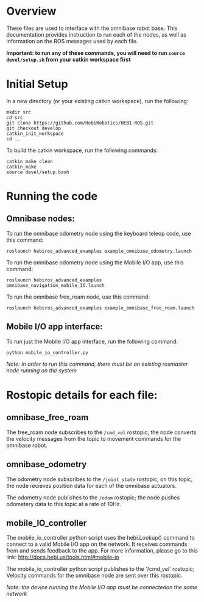 # Overview

These files are used to interface with the omnibase robot base. This documentation provides instruction to run each of the nodes, as well as information on the ROS messages used by each file.

**Important: to run any of these commands, you will need to run `source devel/setup.sh` from your catkin workspace first**


# Initial Setup

In a new directory (or your existing catkin workspace), run the following:

```
mkdir src
cd src
git clone https://github.com/HebiRobotics/HEBI-ROS.git
git checkout develop
catkin_init_workspace
cd ..
```

To build the catkin workspace, run the following commands:
```
catkin_make clean
catkin_make
source devel/setup.bash
```

# Running the code

## Omnibase nodes:

To run the omnibase odometry node using the keyboard teleop code, use this command:
```
roslaunch hebiros_advanced_examples example_omnibase_odometry.launch 
```

To run the omnibase odometry node using the Mobile I/O app, use this command:
```
roslaunch hebiros_advanced_examples omnibase_navigation_mobile_IO.launch 
```

To run the omnibase free_roam node, use this command:
```
roslaunch hebiros_advanced_examples example_omnibase_free_roam.launch
```

## Mobile I/O app interface:

To run just the Mobile I/O app interface, run the following command:
```
python mobile_io_controller.py
```
*Note: In order to run this command, there must be an existing rosmaster node running on the system*


# Rostopic details for each file:

## omnibase_free_roam

The free_roam node subscribes to the `/cmd_vel` rostopic; the node converts the velocity messages from the topic to movement commands for the omnibase robot.


## omnibase_odometry

The odometry node subscribes to the `/joint_state` rostopic; on this topic, the node recieves position data for each of the omnibase actuators.

The odometry node publishes to the `/odom` rostopic; the node pushes odometery data to this topic at a rate of 10Hz.


## mobile_IO_controller

The mobile_io_controller python script uses the hebi.Lookup() command to connect to a valid Mobile I/O app on the network.
It receives commands from and sends feedback to the app.
For more information, please go to this link: http://docs.hebi.us/tools.html#mobile-io

The mobile_io_controller python script publishes to the '/cmd_vel' rostopic;
Velocity commands for the omnibase node are sent over this rostopic.

*Note: the device running the Mobile I/O app must be connectedon the same network* 

